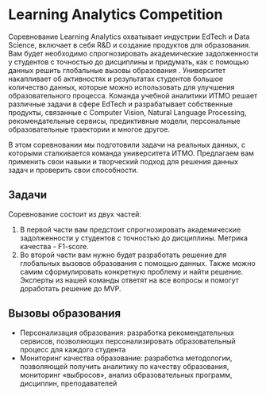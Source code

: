 # Learning Analytics Competition

Соревнование Learning Analytics охватывает индустрии EdTech и Data Science, включает в себя R&D и создание продуктов для образования. Вам будет необходимо спрогнозировать академические задолженности у студентов с точностью до дисциплины и придумать, как с помощью данных решить глобальные вызовы образования .
Университет накапливает об активностях и результатах студентов большое количество данных, которые можно использовать для улучшения образовательного процесса. Команда учебной аналитики ИТМО решает различные задачи в сфере EdTech и разрабатывает собственные продукты, связанные с Computer Vision, Natural Language Processing, рекомендательные сервисы, предиктивные модели, персональные образовательные траектории и многое другое.

В этом соревновании мы подготовили задачи на реальных данных, с которыми сталкивается команда университета ИТМО. Предлагаем вам применить свои навыки и творческий подход для решения данных задач и проверить свои способности. 

## Задачи
Соревнование состоит из двух частей:

1. В первой части вам предстоит спрогнозировать академические задолженности у студентов с точностью до дисциплины. Метрика качества - F1-score.
1. Во второй части вам нужно будет разработать решение для глобальных вызовов образования с помощью данных. 
Также можно самим сформулировать конкретную проблему и найти решение. Эксперты из нашей команды ответят на все вопросы и помогут доработать решение до MVP.

## Вызовы образования

- Персонализация образования: разработка рекомендательных сервисов, позволяющих персонализировать образовательный процесс для каждого студента
- Мониторинг качества образование: разработка методологии, позволяющей получить аналитику по качеству образования, мониторинг «выбросов», анализ образовательных программ, дисциплин, преподавателей
